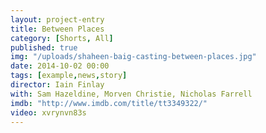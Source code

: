 ```yaml
---
layout: project-entry
title: Between Places
category: [Shorts, All]
published: true
img: "/uploads/shaheen-baig-casting-between-places.jpg"
date: 2014-10-02 00:00
tags: [example,news,story]
director: Iain Finlay
with: Sam Hazeldine, Morven Christie, Nicholas Farrell
imdb: "http://www.imdb.com/title/tt3349322/"
video: xvrynvn83s
---
```



